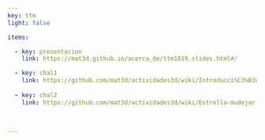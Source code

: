 ```yaml
---
key: ttm
light: false

items:

  - key: presentacion
    link: https://mat3d.github.io/acerca_de/ttm1819.slides.html#/

  - key: chal1
    link: https://github.com/mat3d/actividades3d/wiki/Introducci%C3%B3n-a-BlocksCAD
    
  - key: chal2
    link: https://github.com/mat3d/actividades3d/wiki/Estrella-mudejar


 
---
```


